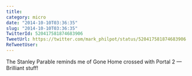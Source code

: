 ```yaml
---
title: 
category: micro
date: "2014-10-10T03:36:35"
slug: "2014-10-10T03:36:35"
TwitterId: 520417581874683906
TweetUrl: https://twitter.com/mark_philpot/status/520417581874683906
ReTweetUser: 
---
```


The Stanley Parable reminds me of Gone Home crossed with Portal 2 — Brilliant stuff!